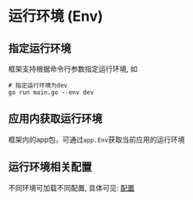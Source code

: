 # 运行环境 (Env)

## 指定运行环境
框架支持根据命令行参数指定运行环境, 如
```shell
# 指定运行环境为dev
go run main.go --env dev
```

## 应用内获取运行环境
框架内的app包，可通过`app.Env`获取当前应用的运行环境

## 运行环境相关配置
不同环境可加载不同配置, 具体可见: [配置](./config.md)